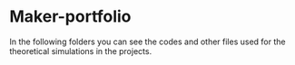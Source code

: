 # Maker-portfolio
In the following folders you can see the codes and other files used for the theoretical simulations in the projects.
